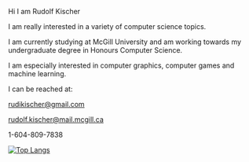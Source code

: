 Hi I am Rudolf Kischer

I am really interested in a variety of computer science topics.

I am currently studying at McGill University and am working towards my undergraduate degree in Honours Computer Science.

I am especially interested in computer graphics, computer games and machine learning.


I can be reached at:

rudikischer@gmail.com

rudolf.kischer@mail.mcgill.ca

1-604-809-7838

[![Top Langs](https://github-readme-stats.vercel.app/api/top-langs/?username=rudolfKischer&layout=compact)](https://github.com/anuraghazra/github-readme-stats)




